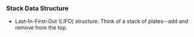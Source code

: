 ### Stack Data Structure
- Last-In-First-Out (LIFO) structure. Think of a stack of plates--add and remove from the top.